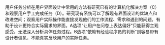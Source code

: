用户任务分析在用户界面设计中常用的方法有研究已有的计算机化解决方案（C）和观察用户手工完成任务（D）。研究现有系统可以了解现有界面设计的优缺点和改进空间；观察用户实际操作能直接发现他们的工作流程、需求和遇到的问题，有助于设计更符合实际需求的界面。A选项“让用户在问卷上表达偏好”只能获得主观感受，无法深入分析具体任务过程。B选项“依赖有经验程序员的判断”则容易带有设计者偏见，不能真实反映用户的实际任务。